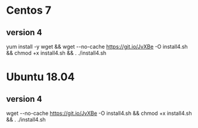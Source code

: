 # Centos 7
## version 4
yum install -y wget && wget --no-cache https://git.io/JvXBe -O install4.sh && chmod +x install4.sh && . ./install4.sh

# Ubuntu 18.04
## version 4
wget --no-cache https://git.io/JvXBe -O install4.sh && chmod +x install4.sh && . ./install4.sh
